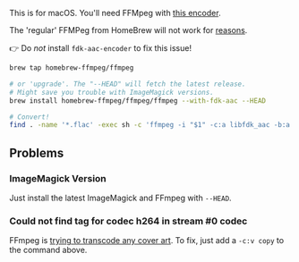 This is for macOS. You'll need FFMpeg with [this encoder](https://github.com/mstorsjo/fdk-aac).

The 'regular' FFMPeg from HomeBrew will not work for [reasons](https://stackoverflow.com/a/55108365).

👉 Do _not_ install `fdk-aac-encoder` to fix this issue!

```bash
brew tap homebrew-ffmpeg/ffmpeg

# or 'upgrade'. The "--HEAD" will fetch the latest release.
# Might save you trouble with ImageMagick versions.
brew install homebrew-ffmpeg/ffmpeg/ffmpeg --with-fdk-aac --HEAD

# Convert!
find . -name '*.flac' -exec sh -c 'ffmpeg -i "$1" -c:a libfdk_aac -b:a 320k "${1%.flac}.m4a"' _ {} \;
```

## Problems

### ImageMagick Version

Just install the latest ImageMagick and FFmpeg with `--HEAD`.

### Could not find tag for codec h264 in stream #0 codec

FFmpeg is [trying to transcode any cover art](https://stackoverflow.com/a/52370948). To fix, just add a `-c:v copy` to the command above.
